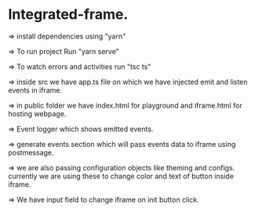 # Integrated-frame.

=> install dependencies using "yarn"

=> To run project Run "yarn serve"

=> To watch errors and activities run "tsc ts"

=> inside src we have app.ts file on which we have injected emit and listen events in iframe.

=> in public folder we have index.html for playground and iframe.html for hosting webpage.

=> Event logger which shows emitted events.

=> generate events section which will pass events data to iframe using postmessage.

=> we are also passing configuration objects like theming and configs. currently we are using these to change color and text of button inside iframe.

=> We have input field to change iframe on init button click.